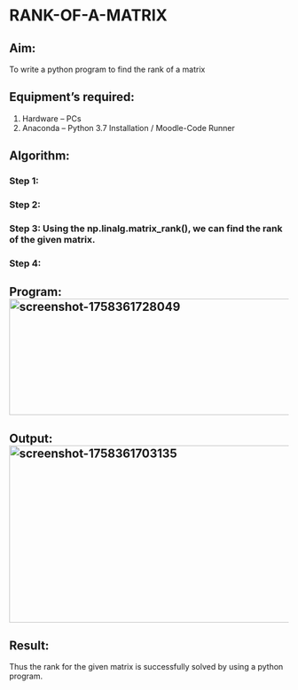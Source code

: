# RANK-OF-A-MATRIX
## Aim:
To write a python program to find the rank of a matrix
## Equipment’s required:
1. 	Hardware – PCs
2. 	Anaconda – Python 3.7 Installation / Moodle-Code Runner
## Algorithm:
### Step 1: 
### Step 2: 
### Step 3: Using the np.linalg.matrix_rank(), we can find the rank of the given matrix.
### Step 4: 
## Program:<img width="607" height="210" alt="screenshot-1758361728049" src="https://github.com/user-attachments/assets/f5bf77b8-47a7-49c6-b49d-0f85fd46baa9" />

## Output:<img width="985" height="320" alt="screenshot-1758361703135" src="https://github.com/user-attachments/assets/dd3eb54f-5ffd-4394-81f5-8b831786f573" />

## Result:
Thus the rank for the given matrix is successfully solved by  using a python program.

